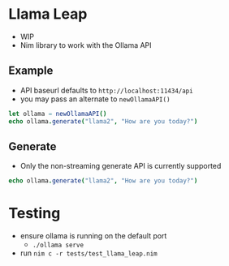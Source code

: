 # Llama Leap

- WIP
- Nim library to work with the Ollama API

## Example

- API baseurl defaults to `http://localhost:11434/api`
- you may pass an alternate to `newOllamaAPI()`

```nim
let ollama = newOllamaAPI()
echo ollama.generate("llama2", "How are you today?")
```

## Generate

- Only the non-streaming generate API is currently supported

```nim
echo ollama.generate("llama2", "How are you today?")
```

# Testing

- ensure ollama is running on the default port
  - `./ollama serve`
- run `nim c -r tests/test_llama_leap.nim`
